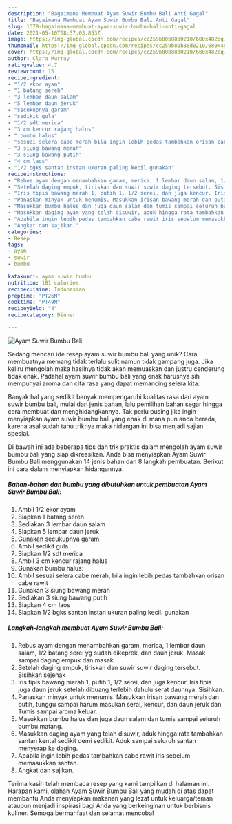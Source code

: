 ```yaml
---
description: "Bagaimana Membuat Ayam Suwir Bumbu Bali Anti Gagal"
title: "Bagaimana Membuat Ayam Suwir Bumbu Bali Anti Gagal"
slug: 1378-bagaimana-membuat-ayam-suwir-bumbu-bali-anti-gagal
date: 2021-05-10T08:57:03.853Z
image: https://img-global.cpcdn.com/recipes/cc259b80b88d0210/680x482cq70/ayam-suwir-bumbu-bali-foto-resep-utama.jpg
thumbnail: https://img-global.cpcdn.com/recipes/cc259b80b88d0210/680x482cq70/ayam-suwir-bumbu-bali-foto-resep-utama.jpg
cover: https://img-global.cpcdn.com/recipes/cc259b80b88d0210/680x482cq70/ayam-suwir-bumbu-bali-foto-resep-utama.jpg
author: Clara Murray
ratingvalue: 4.7
reviewcount: 15
recipeingredient:
- "1/2 ekor ayam"
- "1 batang sereh"
- "3 lembar daun salam"
- "5 lembar daun jeruk"
- "secukupnya garam"
- "sedikit gula"
- "1/2 sdt merica"
- "3 cm kencur rajang halus"
- " bumbu halus"
- "sesuai selera cabe merah bila ingin lebih pedas tambahkan orisan cabe rawit"
- "3 siung bawang merah"
- "3 siung bawang putih"
- "4 cm laos"
- "1/2 bgks santan instan ukuran paling kecil gunakan"
recipeinstructions:
- "Rebus ayam dengan menambahkan garam, merica, 1 lembar daun salam, 1/2 batang serei yg sudah dikeprek, dan daun jeruk. Masak sampai daging empuk dan masak."
- "Setelah daging empuk, tiriskan dan suwir suwir daging tersebut. Sisihkan sejenak"
- "Iris tipis bawang merah 1, putih 1, 1/2 serei, dan juga kencur. Iris tipis juga daun jeruk setelah dibuang terlebih dahulu serat daunnya. Sisihkan."
- "Panaskan minyak untuk menumis. Masukkan irisan bawang merah dan putih, tunggu sampai harum masukan serai, kencur, dan daun jeruk dan Tumis sampai aroma keluar."
- "Masukkan bumbu halus dan juga daun salam dan tumis sampai seluruh bumbu matang."
- "Masukkan daging ayam yang telah disuwir, aduk hingga rata tambahkan santan kental sedikit demi sedikit. Aduk sampai seluruh santan menyerap ke daging."
- "Apabila ingin lebih pedas tambahkan cabe rawit iris sebelum memasukkan santan."
- "Angkat dan sajikan."
categories:
- Resep
tags:
- ayam
- suwir
- bumbu

katakunci: ayam suwir bumbu 
nutrition: 181 calories
recipecuisine: Indonesian
preptime: "PT26M"
cooktime: "PT49M"
recipeyield: "4"
recipecategory: Dinner

---
```



![Ayam Suwir Bumbu Bali](https://img-global.cpcdn.com/recipes/cc259b80b88d0210/680x482cq70/ayam-suwir-bumbu-bali-foto-resep-utama.jpg)

Sedang mencari ide resep ayam suwir bumbu bali yang unik? Cara membuatnya memang tidak terlalu sulit namun tidak gampang juga. Jika keliru mengolah maka hasilnya tidak akan memuaskan dan justru cenderung tidak enak. Padahal ayam suwir bumbu bali yang enak harusnya sih mempunyai aroma dan cita rasa yang dapat memancing selera kita.



Banyak hal yang sedikit banyak mempengaruhi kualitas rasa dari ayam suwir bumbu bali, mulai dari jenis bahan, lalu pemilihan bahan segar hingga cara membuat dan menghidangkannya. Tak perlu pusing jika ingin menyiapkan ayam suwir bumbu bali yang enak di mana pun anda berada, karena asal sudah tahu triknya maka hidangan ini bisa menjadi sajian spesial.


Di bawah ini ada beberapa tips dan trik praktis dalam mengolah ayam suwir bumbu bali yang siap dikreasikan. Anda bisa menyiapkan Ayam Suwir Bumbu Bali menggunakan 14 jenis bahan dan 8 langkah pembuatan. Berikut ini cara dalam menyiapkan hidangannya.

<!--inarticleads1-->

##### Bahan-bahan dan bumbu yang dibutuhkan untuk pembuatan Ayam Suwir Bumbu Bali:

1. Ambil 1/2 ekor ayam
1. Siapkan 1 batang sereh
1. Sediakan 3 lembar daun salam
1. Siapkan 5 lembar daun jeruk
1. Gunakan secukupnya garam
1. Ambil sedikit gula
1. Siapkan 1/2 sdt merica
1. Ambil 3 cm kencur rajang halus
1. Gunakan  bumbu halus:
1. Ambil sesuai selera cabe merah, bila ingin lebih pedas tambahkan orisan cabe rawit
1. Gunakan 3 siung bawang merah
1. Sediakan 3 siung bawang putih
1. Siapkan 4 cm laos
1. Siapkan 1/2 bgks santan instan ukuran paling kecil. gunakan




<!--inarticleads2-->

##### Langkah-langkah membuat Ayam Suwir Bumbu Bali:

1. Rebus ayam dengan menambahkan garam, merica, 1 lembar daun salam, 1/2 batang serei yg sudah dikeprek, dan daun jeruk. Masak sampai daging empuk dan masak.
1. Setelah daging empuk, tiriskan dan suwir suwir daging tersebut. Sisihkan sejenak
1. Iris tipis bawang merah 1, putih 1, 1/2 serei, dan juga kencur. Iris tipis juga daun jeruk setelah dibuang terlebih dahulu serat daunnya. Sisihkan.
1. Panaskan minyak untuk menumis. Masukkan irisan bawang merah dan putih, tunggu sampai harum masukan serai, kencur, dan daun jeruk dan Tumis sampai aroma keluar.
1. Masukkan bumbu halus dan juga daun salam dan tumis sampai seluruh bumbu matang.
1. Masukkan daging ayam yang telah disuwir, aduk hingga rata tambahkan santan kental sedikit demi sedikit. Aduk sampai seluruh santan menyerap ke daging.
1. Apabila ingin lebih pedas tambahkan cabe rawit iris sebelum memasukkan santan.
1. Angkat dan sajikan.




Terima kasih telah membaca resep yang kami tampilkan di halaman ini. Harapan kami, olahan Ayam Suwir Bumbu Bali yang mudah di atas dapat membantu Anda menyiapkan makanan yang lezat untuk keluarga/teman ataupun menjadi inspirasi bagi Anda yang berkeinginan untuk berbisnis kuliner. Semoga bermanfaat dan selamat mencoba!
